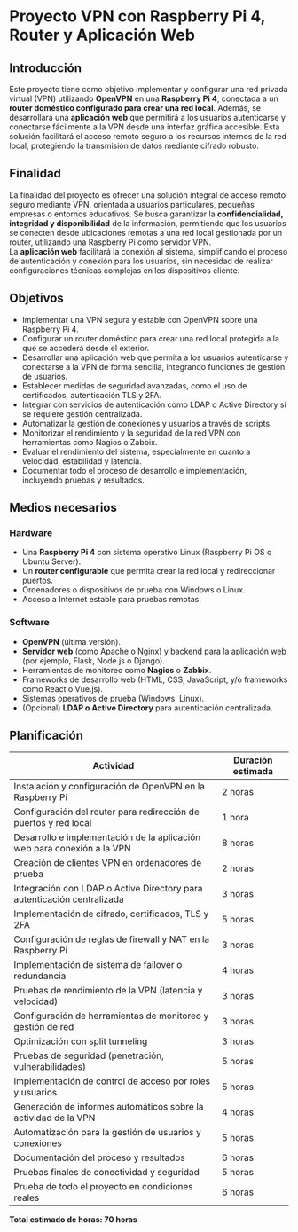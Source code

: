 # Proyecto VPN con Raspberry Pi 4, Router y Aplicación Web

## Introducción

Este proyecto tiene como objetivo implementar y configurar una red privada virtual (VPN) utilizando **OpenVPN** en una **Raspberry Pi 4**, conectada a un **router doméstico configurado para crear una red local**. Además, se desarrollará una **aplicación web** que permitirá a los usuarios autenticarse y conectarse fácilmente a la VPN desde una interfaz gráfica accesible. Esta solución facilitará el acceso remoto seguro a los recursos internos de la red local, protegiendo la transmisión de datos mediante cifrado robusto.

## Finalidad

La finalidad del proyecto es ofrecer una solución integral de acceso remoto seguro mediante VPN, orientada a usuarios particulares, pequeñas empresas o entornos educativos. Se busca garantizar la **confidencialidad, integridad y disponibilidad** de la información, permitiendo que los usuarios se conecten desde ubicaciones remotas a una red local gestionada por un router, utilizando una Raspberry Pi como servidor VPN.  
La **aplicación web** facilitará la conexión al sistema, simplificando el proceso de autenticación y conexión para los usuarios, sin necesidad de realizar configuraciones técnicas complejas en los dispositivos cliente.

## Objetivos

- Implementar una VPN segura y estable con OpenVPN sobre una Raspberry Pi 4.
- Configurar un router doméstico para crear una red local protegida a la que se accederá desde el exterior.
- Desarrollar una aplicación web que permita a los usuarios autenticarse y conectarse a la VPN de forma sencilla, integrando funciones de gestión de usuarios.
- Establecer medidas de seguridad avanzadas, como el uso de certificados, autenticación TLS y 2FA.
- Integrar con servicios de autenticación como LDAP o Active Directory si se requiere gestión centralizada.
- Automatizar la gestión de conexiones y usuarios a través de scripts.
- Monitorizar el rendimiento y la seguridad de la red VPN con herramientas como Nagios o Zabbix.
- Evaluar el rendimiento del sistema, especialmente en cuanto a velocidad, estabilidad y latencia.
- Documentar todo el proceso de desarrollo e implementación, incluyendo pruebas y resultados.

## Medios necesarios

### Hardware

- Una **Raspberry Pi 4** con sistema operativo Linux (Raspberry Pi OS o Ubuntu Server).
- Un **router configurable** que permita crear la red local y redireccionar puertos.
- Ordenadores o dispositivos de prueba con Windows o Linux.
- Acceso a Internet estable para pruebas remotas.

### Software

- **OpenVPN** (última versión).
- **Servidor web** (como Apache o Nginx) y backend para la aplicación web (por ejemplo, Flask, Node.js o Django).
- Herramientas de monitoreo como **Nagios** o **Zabbix**.
- Frameworks de desarrollo web (HTML, CSS, JavaScript, y/o frameworks como React o Vue.js).
- Sistemas operativos de prueba (Windows, Linux).
- (Opcional) **LDAP o Active Directory** para autenticación centralizada.

## Planificación

| Actividad                                                                 | Duración estimada |
|--------------------------------------------------------------------------|-------------------|
| Instalación y configuración de OpenVPN en la Raspberry Pi               | 2 horas           |
| Configuración del router para redirección de puertos y red local        | 1 hora            |
| Desarrollo e implementación de la aplicación web para conexión a la VPN | 8 horas           |
| Creación de clientes VPN en ordenadores de prueba                       | 2 horas           |
| Integración con LDAP o Active Directory para autenticación centralizada | 3 horas           |
| Implementación de cifrado, certificados, TLS y 2FA                      | 5 horas           |
| Configuración de reglas de firewall y NAT en la Raspberry Pi           | 3 horas           |
| Implementación de sistema de failover o redundancia                     | 4 horas           |
| Pruebas de rendimiento de la VPN (latencia y velocidad)                 | 3 horas           |
| Configuración de herramientas de monitoreo y gestión de red             | 3 horas           |
| Optimización con split tunneling                                        | 3 horas           |
| Pruebas de seguridad (penetración, vulnerabilidades)                    | 5 horas           |
| Implementación de control de acceso por roles y usuarios                | 5 horas           |
| Generación de informes automáticos sobre la actividad de la VPN        | 4 horas           |
| Automatización para la gestión de usuarios y conexiones                 | 5 horas           |
| Documentación del proceso y resultados                                  | 6 horas           |
| Pruebas finales de conectividad y seguridad                             | 5 horas           |
| Prueba de todo el proyecto en condiciones reales                        | 6 horas           |

**Total estimado de horas: 70 horas**


